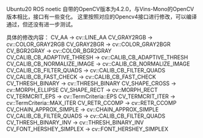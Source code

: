 Ubuntu20 ROS noetic 自带的OpenCV版本为4.2.0，与Vins-Mono的OpenCV版本相比，接口有一些变化。
这里按照对应的Opencv4接口进行修改，可以编译通过，但还没有进一步测试。

具体的修改内容：
CV_AA -> cv::LINE_AA
CV_GRAY2RGB -> cv::COLOR_GRAY2RGB
CV_GRAY2BGR -> cv::COLOR_GRAY2BGR
CV_BGR2GRAY -> cv::COLOR_BGR2GRAY
CV_CALIB_CB_ADAPTIVE_THRESH -> cv::CALIB_CB_ADAPTIVE_THRESH 
CV_CALIB_CB_NORMALIZE_IMAGE -> cv::CALIB_CB_NORMALIZE_IMAGE
CV_CALIB_CB_FILTER_QUADS -> cv::CALIB_CB_FILTER_QUADS
CV_CALIB_CB_FAST_CHECK -> cv::CALIB_CB_FAST_CHECK
CV_THRESH_BINARY -> cv::THRESH_BINARY
CV_SHAPE_CROSS -> cv::MORPH_ELLIPSE
CV_SHAPE_RECT -> cv::MORPH_RECT
CV_TERMCRIT_EPS -> cv::TermCriteria::EPS
CV_TERMCRIT_ITER -> cv::TermCriteria::MAX_ITER
CV_RETR_CCOMP -> cv::RETR_CCOMP
CV_CHAIN_APPROX_SIMPLE -> cv::CHAIN_APPROX_SIMPLE
CV_CALIB_CB_FILTER_QUADS -> cv::CALIB_CB_FILTER_QUADS
CV_THRESH_BINARY_INV -> cv::THRESH_BINARY_INV
CV_FONT_HERSHEY_SIMPLEX -> cv::FONT_HERSHEY_SIMPLEX